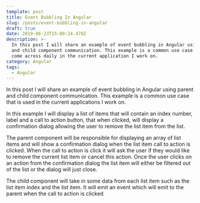 ```yaml
---
template: post
title: Event Bubbling In Angular
slug: /posts/event-bubbling-in-angular
draft: true
date: 2019-06-23T15:09:24.470Z
description: >-
  In this post I will share an example of event bubbling in Angular using parent
  and child component communication. This example is a common use case that I
  come across daily in the current application I work on.
category: Angular
tags:
  - Angular
---
```

In this post I will share an example of event bubbling in Angular using parent and child component communication. This example is a common use case that is used in the current applications I work on.  

In this example I will display a list of items that will contain an index number, label and a call to action button, that when clicked, will display a confirmation dialog allowing the user to remove the list item from the list. 

The parent component will be responsible for displaying an array of list items and will show a confirmation dialog when the list item call to action is clicked.  When the call to action is click it will ask the user if they would like to remove the current list item or cancel this action. Once the user clicks on an action from the confirmation dialog the list item will either be filtered out of the list or the dialog will just close. 

The child component will take in some data from each list item such as the list item index and the list item.  It will emit an event which will emit  to the parent when the call to action is clicked
